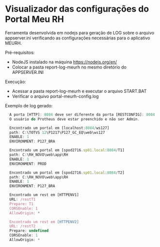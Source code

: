 # Visualizador das configurações do Portal Meu RH

Ferramenta desenvolvida em nodejs para geração de LOG sobre o arquivo appserver.ini verificando as configurações necessárias para o aplicativo MEURH.

Pré-requisitos:
* NodeJS instalado na máquina https://nodejs.org/en/
* Colocar a pasta report-log-meurh no mesmo diretório do APPSERVER.INI

Execução:
* Acessar a pasta report-log-meurh e executar o arquivo START.BAT
* Verificar o arquivo portal-meurh-config.log

Exemplo de log gerado:
```javascript
  A porta [HTTP]: 8084 deve ser diferente da porta [RESTCONFIG]: 8084
  O usuário do Protheus deve estar preenchido e não ser Admin.

  Encontrado um portal em [localhost:8084/ws127]
  path: C:\TOTVS 12\P1217\P127_GC_EQ\web\ws127
  ENABLE: 1
  ENVIRONMENT: P127_BRA

  Encontrado um portal em [spod2716.sp01.local:8084/T1]
  path: C:\RH_NOVO\web\app\RH
  ENABLE: 1
  ENVIRONMENT: PROD

  Encontrado um portal em [spod2716.sp01.local:8084/T2]
  path: C:\RH_NOVO\web\app\RH
  ENABLE: 1
  ENVIRONMENT: P127_BRA

  Encontrado um rest em [HTTPENV1]
  URL: /restT1
  Prepare: T1
  CORSEnable: 1
  AllowOrigin: *

  Encontrado um rest em [HTTPENV2]
  URL: /restT2
  Prepare: undefined
  CORSEnable: 1
  AllowOrigin: *

````

